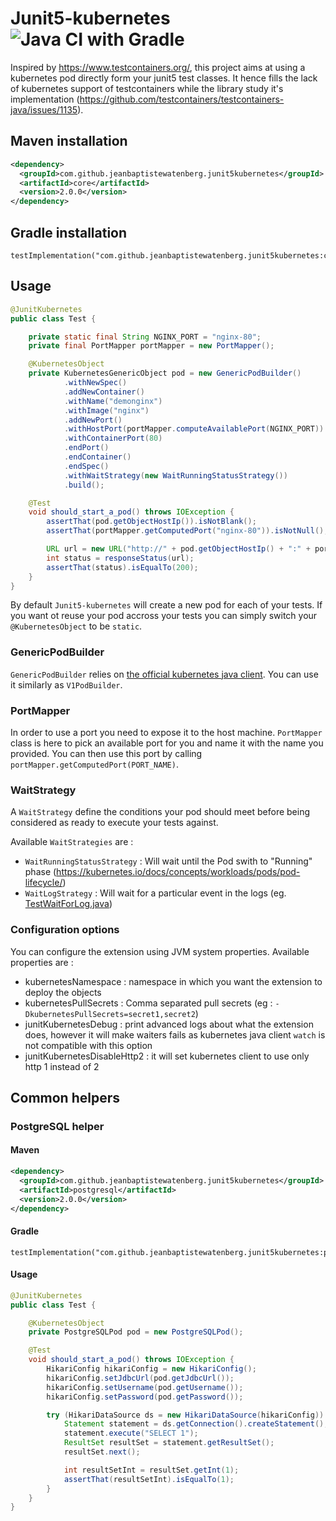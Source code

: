 # Junit5-kubernetes ![Java CI with Gradle](https://github.com/JeanBaptisteWATENBERG/junit5-kubernetes/workflows/Java%20CI%20with%20Gradle/badge.svg)

Inspired by https://www.testcontainers.org/, this project aims at using a kubernetes pod directly form your junit5 test classes.
It hence fills the lack of kubernetes support of testcontainers while the library study it's implementation (https://github.com/testcontainers/testcontainers-java/issues/1135).

## Maven installation

```xml
<dependency>
  <groupId>com.github.jeanbaptistewatenberg.junit5kubernetes</groupId>
  <artifactId>core</artifactId>
  <version>2.0.0</version>
</dependency>
```

## Gradle installation

```
testImplementation("com.github.jeanbaptistewatenberg.junit5kubernetes:core:2.0.0")
```

## Usage

```java
@JunitKubernetes
public class Test {

    private static final String NGINX_PORT = "nginx-80";
    private final PortMapper portMapper = new PortMapper();

    @KubernetesObject
    private KubernetesGenericObject pod = new GenericPodBuilder()
            .withNewSpec()
            .addNewContainer()
            .withName("demonginx")
            .withImage("nginx")
            .addNewPort()
            .withHostPort(portMapper.computeAvailablePort(NGINX_PORT))
            .withContainerPort(80)
            .endPort()
            .endContainer()
            .endSpec()
            .withWaitStrategy(new WaitRunningStatusStrategy())
            .build();

    @Test
    void should_start_a_pod() throws IOException {
        assertThat(pod.getObjectHostIp()).isNotBlank();
        assertThat(portMapper.getComputedPort("nginx-80")).isNotNull();

        URL url = new URL("http://" + pod.getObjectHostIp() + ":" + portMapper.getComputedPort(NGINX_PORT));
        int status = responseStatus(url);
        assertThat(status).isEqualTo(200);
    }
}
```

By default `Junit5-kubernetes` will create a new pod for each of your tests. If you want ot reuse your pod accross your tests you can simply switch your `@KubernetesObject` to be `static`.

### GenericPodBuilder

`GenericPodBuilder` relies on [the official kubernetes java client](https://github.com/kubernetes-client/java). You can use it similarly as `V1PodBuilder`.

### PortMapper

In order to use a port you need to expose it to the host machine. `PortMapper` class is here to pick an available port for you and name it with the name you provided.
You can then use this port by calling `portMapper.getComputedPort(PORT_NAME)`.

### WaitStrategy

A `WaitStrategy` define the conditions your pod should meet before being considered as ready to execute your tests against.

Available `WaitStrategies` are :

 - `WaitRunningStatusStrategy` : Will wait until the Pod swith to "Running" phase (https://kubernetes.io/docs/concepts/workloads/pods/pod-lifecycle/)
 - `WaitLogStrategy` : Will wait for a particular event in the logs (eg. [TestWaitForLog.java](./core/src/test/java/com/github/jeanbaptistewatenberg/TestWaitForLog.java))
 
 ### Configuration options
 
 You can configure the extension using JVM system properties. Available properties are :
 
  - kubernetesNamespace : namespace in which you want the extension to deploy the objects
  - kubernetesPullSecrets : Comma separated pull secrets (eg : `-DkubernetesPullSecrets=secret1,secret2`)
  - junitKubernetesDebug : print advanced logs about what the extension does, however it will make waiters fails as kubernetes java client `watch` is not compatible with this option
  - junitKubernetesDisableHttp2 : it will set kubernetes client to use only http 1 instead of 2

## Common helpers

### PostgreSQL helper

#### Maven

```xml
<dependency>
  <groupId>com.github.jeanbaptistewatenberg.junit5kubernetes</groupId>
  <artifactId>postgresql</artifactId>
  <version>2.0.0</version>
</dependency>
```

#### Gradle

```
testImplementation("com.github.jeanbaptistewatenberg.junit5kubernetes:postgresql:2.0.0")
```

#### Usage

```java
@JunitKubernetes
public class Test {

    @KubernetesObject
    private PostgreSQLPod pod = new PostgreSQLPod();

    @Test
    void should_start_a_pod() throws IOException {
        HikariConfig hikariConfig = new HikariConfig();
        hikariConfig.setJdbcUrl(pod.getJdbcUrl());
        hikariConfig.setUsername(pod.getUsername());
        hikariConfig.setPassword(pod.getPassword());

        try (HikariDataSource ds = new HikariDataSource(hikariConfig)) {
            Statement statement = ds.getConnection().createStatement();
            statement.execute("SELECT 1");
            ResultSet resultSet = statement.getResultSet();
            resultSet.next();

            int resultSetInt = resultSet.getInt(1);
            assertThat(resultSetInt).isEqualTo(1);
        }
    }
}
```